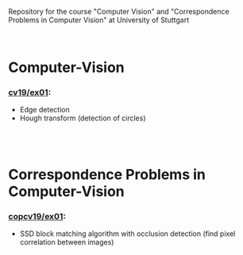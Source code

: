 Repository for the course "Computer Vision" and "Correspondence Problems in Computer Vision" at University of Stuttgart

<br>

# Computer-Vision

### [cv19/ex01](./cv19/ex01):
- Edge detection
- Hough transform (detection of circles)


<br><br>

# Correspondence Problems in Computer-Vision

### [copcv19/ex01](./cv19/ex01):
- SSD block matching algorithm with occlusion detection (find pixel correlation between images)

